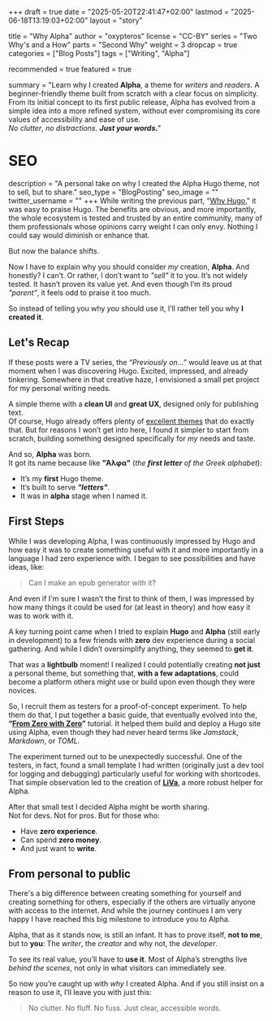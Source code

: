 +++
draft = true
date = "2025-05-20T22:41:47+02:00"
lastmod = "2025-06-18T13:19:03+02:00"
layout = "story"

title = "Why Alpha"
author = "oxypteros"
license = "CC-BY"
series = "Two Why's and a How"
  parts = "Second Why"
  weight = 3
dropcap = true
categories = ["Blog Posts"]
tags = ["Writing", "Alpha"]

recommended = true
featured = true

summary = "Learn why I created **Alpha**, a theme for *writers* and *readers*. A beginner-friendly theme built from scratch with a clear focus on simplicity. From its initial concept to its first public release, Alpha has evolved from a simple idea into a more refined system, without ever compromising its core values of accessibility and ease of use.<br> *No clutter*, *no distractions*. ***Just your words.***"

# SEO
description = "A personal take on why I created the Alpha Hugo theme, not to sell, but to share."
seo_type = "BlogPosting"
seo_image = ""
twitter_username = ""
+++
While writing the previous part, "[Why Hugo](/blog/why-hugo)," it was easy to praise Hugo. The benefits are obvious, and more importantly, the whole ecosystem is tested and trusted by an entire community, many of them professionals whose opinions carry weight I can only envy. Nothing I could say would diminish or enhance that.

But now the balance shifts.

Now I have to explain why you should consider *my* creation, **Alpha**. And honestly? I can’t. Or rather, I don’t want to *"sell"* it to you. It’s not widely tested. It hasn’t proven its value yet. And even though I’m its proud *"parent"*, it feels odd to praise it too much.

So instead of telling you why *you* should use it, I’ll rather tell you why **I created it**.

## Let's Recap

If these posts were a TV series, the *“Previously on…”* would leave us at that moment when I was discovering Hugo. Excited, impressed, and already tinkering. Somewhere in that creative haze, I envisioned a small pet project for my personal writing needs.

A simple theme with a **clean UI** and **great UX**, designed only for publishing text.  
Of course, Hugo already offers plenty of [excellent themes](https://themes.gohugo.io/) that do exactly that. But for reasons I won’t get into here, I found it simpler to start from scratch, building something designed specifically for *my* needs and taste.

And so, **Alpha** was born.  
It got its name because like **"Άλφα"** (*the **first letter** of the Greek alphabet*):
- It’s my **first** Hugo theme.  
- It’s built to serve ***"letters"***.
- It was in **alpha** stage when I named it.  

## First Steps

While I was developing Alpha, I was continuously impressed by Hugo and how easy it was to create something useful with it and more importantly in a language I had zero experience with. I began to see possibilities and have ideas, like: 

> Can I make an epub generator with it? 

And even if I'm sure I wasn’t the first to think of them, I was impressed by how many things it could be used for (at least in theory) and how easy it was to work with it.

A key turning point came when I tried to explain **Hugo** and **Alpha** (still early in development) to a few friends with **zero** dev experience during a social gathering. And while I didn’t oversimplify anything, they seemed to **get it**.

That was a **lightbulb** moment! I realized I could potentially creating **not just** a personal theme, but something that, **with a few adaptations**, could become a platform others might use or build upon even though they were novices.

So, I recruit them as testers for a proof-of-concept experiment. To help them do that, I put together a basic guide, that eventually evolved into the, **“[From Zero with Zero](https://alpha.oxypteros.com/get-started)”** tutorial. It helped them build and deploy a Hugo site using Alpha, even though they had never heard terms like *Jamstack*, *Markdown*, or *TOML*.  

The experiment turned out to be unexpectedly successful. One of the testers, in fact, found a small template I had written (originally just a dev tool for logging and debugging) particularly useful for working with shortcodes. That simple observation led to the creation of **[LiVa](https://alpha.oxypteros.com/docs/liva)**, a more robust helper for Alpha.


After that small test I decided Alpha might be worth sharing.  
Not for devs. Not for pros. But for those who:
- Have **zero experience**.  
- Can spend **zero money**.  
- And just want to **write**.

## From personal to public

There's a big difference between creating something for yourself and creating something for others, especially if the others are virtually anyone with access to the internet. And while the journey continues I am very happy I have reached this big milestone to introduce you to Alpha.

Alpha, that as it stands now, is still an infant. It has to prove itself, **not to me**, but to **you**:  The *writer*, the *creator* and why not, the *developer*.

To see its real value, you’ll have to **use it**. Most of Alpha’s strengths live *behind the scenes*, not only in what visitors can immediately see.

So now you’re caught up with *why* I created Alpha. And if you still insist on a reason to use it, I’ll leave you with just this:

> No clutter. No fluff. No fuss.  Just clear, accessible words.


